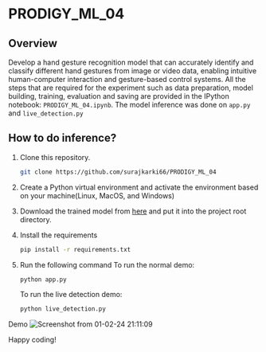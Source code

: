 # PRODIGY_ML_04
## Overview
Develop a hand gesture recognition model that can accurately identify and classify different hand gestures from image or video data, enabling intuitive human-computer interaction and gesture-based control systems. All the steps that are required for the experiment such as data preparation, model building, training, evaluation and saving are provided in the IPython notebook: `PRODIGY_ML_04.ipynb`. The model inference was done on `app.py` and `live_detection.py`

## How to do inference?
1. Clone this repository.
   ```bash
   git clone https://github.com/surajkarki66/PRODIGY_ML_04
   ```
2. Create a Python virtual environment and activate the environment based on your machine(Linux, MacOS, and Windows)
3. Download the trained model from [here](https://github.com/surajkarki66/PRODIGY_ML_04/releases/download/V0.0.1/hand_gesture.h5) and put it into the project root directory.
4. Install the requirements
   ```bash
   pip install -r requirements.txt
   ```
5. Run the following command
   To run the normal demo:
   ```bash
   python app.py
   ```

   To run the live detection demo:
   ```bash
   python live_detection.py
   ```

Demo
![Screenshot from 01-02-24 21:11:09](https://github.com/surajkarki66/PRODIGY_ML_04/assets/50628520/59fb09e9-1058-4520-af49-b9ed6c89a305)


Happy coding!
